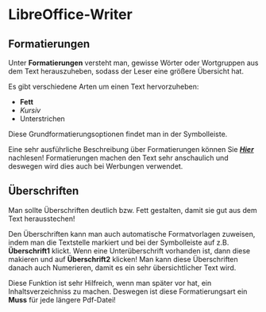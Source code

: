  # LibreOffice-Writer

## Formatierungen

Unter **Formatierungen** versteht man, gewisse Wörter oder Wortgruppen aus dem Text herauszuheben,
sodass der Leser eine größere Übersicht hat. 

Es gibt verschiedene Arten um einen Text hervorzuheben:

* **Fett**
* *Kursiv*
* Unterstrichen

Diese Grundformatierungsoptionen findet man in der Symbolleiste.

Eine sehr ausführliche Beschreibung über Formatierungen können Sie [***Hier***](https://www.openoffice.org/de/doc/oooauthors/writer/06-einfuehrung-in-formatvorlagen.pdf) nachlesen! Formatierungen machen den Text sehr anschaulich und deswegen wird dies auch bei Werbungen verwendet.



## Überschriften

Man sollte Überschriften deutlich bzw. Fett gestalten, damit sie gut aus dem Text herausstechen!

Den Überschriften kann man auch automatische Formatvorlagen zuweisen,
indem man die Textstelle markiert und bei der Symbolleiste auf z.B. **Überschrift1** klickt. Wenn eine Unterüberschrift vorhanden ist, dann diese makieren und auf **Überschrift2** klicken! Man kann diese Überschriften danach auch Numerieren, damit es ein sehr übersichtlicher Text wird.

Diese Funktion ist sehr Hilfreich, wenn man später vor hat, ein Inhaltsverzeichniss zu machen. Deswegen ist diese Formatierungsart ein **Muss** für jede längere Pdf-Datei!

